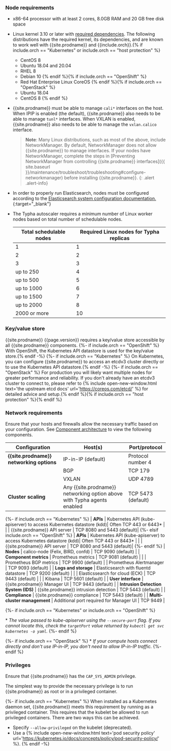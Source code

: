 ### Node requirements

- x86-64 processor with at least 2 cores, 8.0GB RAM and 20 GB free disk space

- Linux kernel 3.10 or later with [required dependencies](#kernel-dependencies).
  The following distributions have the required kernel, its dependencies, and are
  known to work well with {{site.prodname}} and {{include.orch}}.{% if include.orch == "Kubernetes" or include.orch == "host protection" %}
  - CentOS 8
  - Ubuntu 18.04 and 20.04
  - RHEL 8
  - Debian 10
  {% endif %}{% if include.orch == "OpenShift" %}
  - Red Hat Enterprise Linux CoreOS
  {% endif %}{% if include.orch == "OpenStack" %}
  - Ubuntu 18.04
  - CentOS 8
  {% endif %}

- {{site.prodname}} must be able to manage `cali*` interfaces on the host. When IPIP is
  enabled (the default), {{site.prodname}} also needs to be able to manage `tunl*` interfaces.
  When VXLAN is enabled, {{site.prodname}} also needs to be able to manage the `vxlan.calico` interface.

  > **Note**: Many Linux distributions, such as most of the above, include NetworkManager.
  > By default, NetworkManager does not allow {{site.prodname}} to manage interfaces.
  > If your nodes have NetworkManager, complete the steps in
  > [Preventing NetworkManager from controlling {{site.prodname}} interfaces]({{ site.baseurl }}/maintenance/troubleshoot/troubleshooting#configure-networkmanager)
  > before installing {{site.prodname}}.
  {: .alert .alert-info}

- In order to properly run Elasticsearch, nodes must be configured according to the
  [Elasticsearch system configuration documentation.](https://www.elastic.co/guide/en/elasticsearch/reference/current/system-config.html){:target="_blank"}

- The Typha autoscaler requires a minimum number of Linux worker nodes based on total number of schedulable nodes.

  | Total schedulable nodes | Required Linux nodes for Typha replicas |
  |-------------------------|-----------------------------------------|
  | 1                       | 1
  | 2                       | 2
  | 3                       | 3
  | up to 250               | 4
  | up to 500               | 5
  | up to 1000              | 6
  | up to 1500              | 7
  | up to 2000              | 8
  | 2000 or more            | 10

### Key/value store

{{site.prodname}} {{page.version}} requires a key/value store accessible by all
{{site.prodname}} components.
{%- if include.orch == "OpenShift" %}
With OpenShift, the Kubernetes API datastore is used for the key/value store.{% endif -%}
{%- if include.orch == "Kubernetes" %}
On Kubernetes, you can configure {{site.prodname}} to access an etcdv3 cluster directly or to
use the Kubernetes API datastore.{% endif -%}
{%- if include.orch == "OpenStack" %}
For production you will likely want multiple
nodes for greater performance and reliability.  If you don't already have an
etcdv3 cluster to connect to, please refer to {% include open-new-window.html text='the upstream etcd
docs' url='https://coreos.com/etcd/' %} for detailed advice and setup.{% endif %}{% if include.orch == "host protection" %}{% endif %}

### Network requirements

Ensure that your hosts and firewalls allow the necessary traffic based on your configuration. See [Component architecture]({{site.baseurl}}/reference/architecture/overview) to view the following components. 

| Configuration                        | Host(s)                                                      | Port/protocol                     |
| ------------------------------------ | ------------------------------------------------------------ | --------------------------------- |
| **{{site.prodname}} networking options** | IP-in-IP (default)                                       | Protocol number 4                 |
|                                      | BGP                                                          | TCP 179                           |
|                                      | VXLAN                                                        | UDP 4789                          |
| **Cluster scaling**                  | Any {{site.prodname}} networking option above with Typha agents enabled | TCP 5473 (default)     |
{%- if include.orch == "Kubernetes" %} 
| **APIs**                             | Kubernetes API (kube-apiserver) to access Kubernetes datastore (kdd)| Often TCP 443 or 6443\*    |
|                                      | {{site.prodname}} API server                                        | TCP 8080 and 5443 (default)|
{%- elsif include.orch == "OpenShift" %}
| **APIs**                             | Kubernetes API (kube-apiserver) to access Kubernetes datastore (kdd)| Often TCP 443 or 8443\*    |
|                                      | {{site.prodname}} API server                                        | TCP 8080 and 5443 (default)|
{%- endif %}
| **Nodes**                            | calico-node (Felix, BIRD, confd)                                    | TCP 9090 (default)         |
| **Component metrics**                | Prometheus metrics                                                  | TCP 9081 (default)         |
|                                      | Prometheus BGP metrics                                              | TCP 9900 (default)
|                                      | Prometheus Alertmanager                                             | TCP 9093 (default)         |
| **Logs and storage**                 | Elasticsearch with fluentd datastore                                | TCP 9200 (default)         |
|                                      | Elasticssearch for cloud (ECK)                                      | TCP 9443 (default)         |
|                                      | Kibana                                                              | TCP 5601 (default)         |
| **User interface**                   | {{site.prodname}} Manager UI                                        | TCP 9443 (default)         |
| **Intrusion Detection System (IDS)** | {{site.prodname}} intrusion detection                               | TCP 5443 (default)         |
| **Compliance**                       | {{site.prodname}} compliance                                        | TCP 5443 (default)         |
| **Multi-cluster management**         | Additional port required for Manager UI                             | TCP 9449                   |

{%- if include.orch == "Kubernetes" or include.orch == "OpenShift" %}

\* _The value passed to kube-apiserver using the `--secure-port` flag. If you cannot locate this, check the `targetPort` value returned by `kubectl get svc kubernetes -o yaml`._
{%- endif %}

{%- if include.orch == "OpenStack" %}
\* _If your compute hosts connect directly and don't use IP-in-IP, you don't need to allow IP-in-IP traffic._
{%- endif %}

### Privileges

Ensure that {{site.prodname}} has the `CAP_SYS_ADMIN` privilege.

The simplest way to provide the necessary privilege is to run {{site.prodname}} as root or in a privileged container.

{%- if include.orch == "Kubernetes" %}
When installed as a Kubernetes daemon set, {{site.prodname}} meets this requirement by running as a
privileged container. This requires that the kubelet be allowed to run privileged
containers. There are two ways this can be achieved.

- Specify `--allow-privileged` on the kubelet (deprecated).
- Use a {% include open-new-window.html text='pod security policy' url='https://kubernetes.io/docs/concepts/policy/pod-security-policy/' %}.
{% endif -%}
